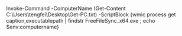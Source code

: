  Invoke-Command -ComputerName (Get-Content C:\Users\tengfei\Desktop\Get-PC.txt) -ScriptBlock {wmic process get caption,executablepath | findstr FreeFileSync_x64.exe ; echo $env:computername} 

